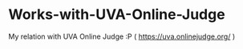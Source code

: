 # Works-with-UVA-Online-Judge
My relation with UVA Online Judge :P ( https://uva.onlinejudge.org/ )
